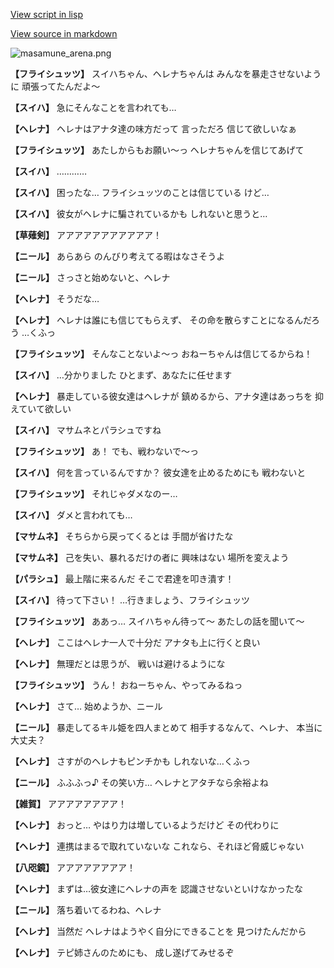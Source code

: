 [View script in lisp](../scripts/210132061.txt)

[View source in markdown](210132061.md)

![masamune_arena.png](../images/backgrounds/masamune_arena.png)

**【フライシュッツ】**
スイハちゃん、ヘレナちゃんは
みんなを暴走させないように
頑張ってたんだよ～

**【スイハ】**
急にそんなことを言われても…

**【ヘレナ】**
ヘレナはアナタ達の味方だって
言っただろ
信じて欲しいなぁ

**【フライシュッツ】**
あたしからもお願い～っ
ヘレナちゃんを信じてあげて

**【スイハ】**
…………

**【スイハ】**
困ったな…
フライシュッツのことは信じている
けど…

**【スイハ】**
彼女がヘレナに騙されているかも
しれないと思うと…

**【草薙剣】**
アアアアアアアアアアア！

**【ニール】**
あらあら
のんびり考えてる暇はなさそうよ

**【ニール】**
さっさと始めないと、ヘレナ

**【ヘレナ】**
そうだな…

**【ヘレナ】**
ヘレナは誰にも信じてもらえず、
その命を散らすことになるんだろう
…くふっ

**【フライシュッツ】**
そんなことないよ～っ
おねーちゃんは信じてるからね！

**【スイハ】**
…分かりました
ひとまず、あなたに任せます

**【ヘレナ】**
暴走している彼女達はヘレナが
鎮めるから、アナタ達はあっちを
抑えていて欲しい

**【スイハ】**
マサムネとパラシュですね

**【フライシュッツ】**
あ！
でも、戦わないで～っ

**【スイハ】**
何を言っているんですか？
彼女達を止めるためにも
戦わないと

**【フライシュッツ】**
それじゃダメなのー…

**【スイハ】**
ダメと言われても…

**【マサムネ】**
そちらから戻ってくるとは
手間が省けたな

**【マサムネ】**
己を失い、暴れるだけの者に
興味はない
場所を変えよう

**【パラシュ】**
最上階に来るんだ
そこで君達を叩き潰す！

**【スイハ】**
待って下さい！
…行きましょう、フライシュッツ

**【フライシュッツ】**
ああっ…
スイハちゃん待って～
あたしの話を聞いて～

**【ヘレナ】**
ここはヘレナ一人で十分だ
アナタも上に行くと良い

**【ヘレナ】**
無理だとは思うが、
戦いは避けるようにな

**【フライシュッツ】**
うん！
おねーちゃん、やってみるねっ

**【ヘレナ】**
さて…
始めようか、ニール

**【ニール】**
暴走してるキル姫を四人まとめて
相手するなんて、ヘレナ、
本当に大丈夫？

**【ヘレナ】**
さすがのヘレナもピンチかも
しれないな…くふっ

**【ニール】**
ふふふっ♪
その笑い方…
ヘレナとアタチなら余裕よね

**【雑賀】**
アアアアアアアア！

**【ヘレナ】**
おっと…
やはり力は増しているようだけど
その代わりに

**【ヘレナ】**
連携はまるで取れていないな
これなら、それほど脅威じゃない

**【八咫鏡】**
アアアアアアアア！

**【ヘレナ】**
まずは…彼女達にヘレナの声を
認識させないといけなかったな

**【ニール】**
落ち着いてるわね、ヘレナ

**【ヘレナ】**
当然だ
ヘレナはようやく自分にできることを
見つけたんだから

**【ヘレナ】**
テピ姉さんのためにも、
成し遂げてみせるぞ
